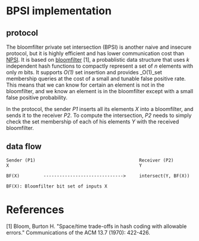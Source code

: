 # BPSI implementation

## protocol

The bloomfilter private set intersection (BPSI) is another naive and insecure protocol, but it is highly efficient and has lower communication cost than [NPSI](pkg/npsi/README.md). It is based on [bloomfilter](https://en.wikipedia.org/wiki/Bloom_filter) [1], a probablistic data structure that uses _k_ independent hash functions to compactly represent a set of _n_ elements with only _m_ bits. It supports _O(1)_ set insertion and provides _O(1)_set membership queries at the cost of a small and tunable false positive rate. This means that we can know for certain an element is not in the bloomfilter, and we know an element is in the bloomfilter except with a small false positive probability. 

In the protocol, the sender _P1_ inserts all its elements _X_ into a bloomfilter, and sends it to the receiver _P2_. To compute the intersection, _P2_ needs to simply check the set membership of each of his elements _Y_ with the received bloomfilter.


## data flow

```
Sender (P1)                                       Receiver (P2)
X                                                 Y

BF(X)         ------------------------------>     intersect(Y, BF(X))

BF(X): Bloomfilter bit set of inputs X
```

# References

[1]  Bloom, Burton H. "Space/time trade-offs in hash coding with allowable errors." Communications of the ACM 13.7 (1970): 422-426.